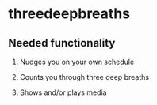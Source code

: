 # threedeepbreaths

## Needed functionality

1. Nudges you on your own schedule

2. Counts you through three deep breaths

3. Shows and/or plays media
